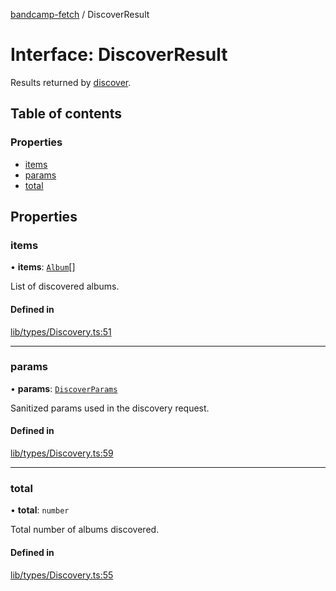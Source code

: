 [bandcamp-fetch](../README.md) / DiscoverResult

# Interface: DiscoverResult

Results returned by [discover](../classes/DiscoveryAPI.md#discover).

## Table of contents

### Properties

- [items](DiscoverResult.md#items)
- [params](DiscoverResult.md#params)
- [total](DiscoverResult.md#total)

## Properties

### items

• **items**: [`Album`](Album.md)[]

List of discovered albums.

#### Defined in

[lib/types/Discovery.ts:51](https://github.com/patrickkfkan/bandcamp-fetch/blob/7bb1899/src/lib/types/Discovery.ts#L51)

___

### params

• **params**: [`DiscoverParams`](DiscoverParams.md)

Sanitized params used in the discovery request.

#### Defined in

[lib/types/Discovery.ts:59](https://github.com/patrickkfkan/bandcamp-fetch/blob/7bb1899/src/lib/types/Discovery.ts#L59)

___

### total

• **total**: `number`

Total number of albums discovered.

#### Defined in

[lib/types/Discovery.ts:55](https://github.com/patrickkfkan/bandcamp-fetch/blob/7bb1899/src/lib/types/Discovery.ts#L55)
